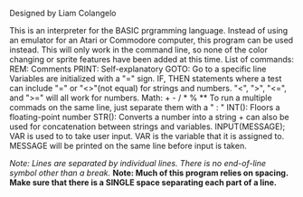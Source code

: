 Designed by Liam Colangelo

This is an interpreter for the BASIC prgramming language.
Instead of using an emulator for an Atari or Commodore computer, this program can be used instead.
This will only work in the command line, so none of the color changing or sprite features have been added at this time.
List of commands:
    REM: Comments
    PRINT: Self-explanatory
    GOTO: Go to a specific line
    Variables are initialized with a "=" sign.
    IF, THEN statements where a test can include "=" or "<>"(not equal) for strings and numbers. "<", ">", "<=", and ">=" will all work for numbers.
    Math: + - / * % **
    To run a multiple commads on the same line, just separate them with a " : "
    INT(): Floors a floating-point number
    STR(): Converts a number into a string
    + can also be used for concatenation between strings and variables.
    INPUT(MESSAGE); VAR         is used to to take user input. VAR is the variable that it is assigned to. MESSAGE will be printed on the same line before input is taken.
  
*Note: Lines are separated by individual lines. There is no end-of-line symbol other than a break.*
**Note: Much of this program relies on spacing. Make sure that there is a SINGLE space separating each part of a line.**
